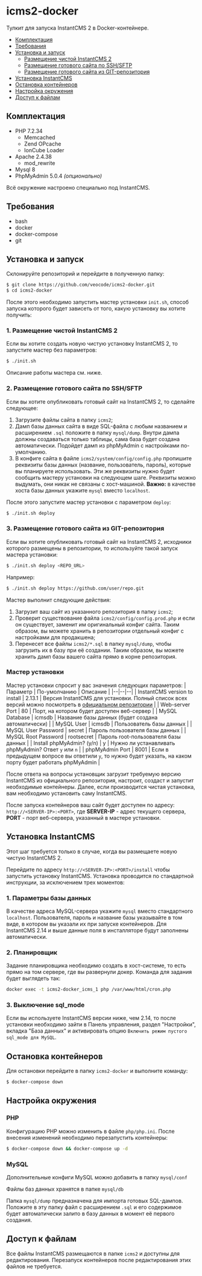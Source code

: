 

# icms2-docker
Тулкит для запуска InstantCMS 2 в Docker-контейнере.

 - [Комплектация](#equipment)
 - [Требования](#reqs)
 - [Установка и запуск](#init)
   - [Размещение чистой InstantCMS 2](#init.scratch)
   - [Размещение готового сайта по SSH/SFTP](#init.ssh)
   - [Размещение готового сайта из GIT-репозитория](#init.git)
 - [Установка InstantCMS](#install)
 - [Остановка контейнеров](#stop)
 - [Настройка окружения](#config)
 - [Доступ к файлам](#files)

## Комплектация<a name="equipment">

 - PHP 7.2.34
	 - Memcached
	 - Zend OPcache
	 - IonCube Loader
 - Apache 2.4.38
	 - mod_rewrite
 - Mysql 8
 - PhpMyAdmin 5.0.4 *(опционально)*

Всё окружение настроено специально под InstantCMS.

## Требования<a name="reqs">

- bash
- docker
- docker-compose
- git

## Установка и запуск<a name="init">

Склонируйте репозиторий и перейдите в полученную папку:
```bash
$ git clone https://github.com/veocode/icms2-docker.git
$ cd icms2-docker
```
После этого необходимо запустить мастер установки `init.sh`, способ запуска которого будет зависеть от того, какую установку вы хотите получить:

### 1. Размещение чистой InstantCMS 2<a name="init.scratch">
Если вы хотите создать новую чистую установку InstantCMS 2, то запустите мастер без параметров:
```bash
$ ./init.sh
```
Описание работы мастера см. ниже.

### 2. Размещение готового сайта по SSH/SFTP<a name="init.ssh">
Если вы хотите опубликовать готовый сайт на InstantCMS 2, то сделайте следующее:

 1. Загрузите файлы сайта в папку `icms2`;
 2. Дамп базы данных сайта в виде SQL-файла с любым названием и расширением `.sql` положите в папку `mysql/dump`. Внутри дампа должны создаваться только таблицы, сама база будет создана автоматически. Подойдет дамп из phpMyAdmin с настройками по-умолчанию.
 3. В конфиге сайта в файле `icms2/system/config/config.php` пропишите реквизиты базы данных (название, пользователь, пароль), которые вы планируете использовать. Эти же реквизиты нужно будет сообщить мастеру установки на следующем шаге. Реквизиты можно выдумать, они никак не связаны с хост-машиной. **Важно:** в качестве хоста базы данных укажите `mysql` вместо `localhost`.

После этого запустите мастер установки с параметром `deploy`:
```bash
$ ./init.sh deploy
```
### 3. Размещение готового сайта из GIT-репозитория<a name="init.git">
Если вы хотите опубликовать готовый сайт на InstantCMS 2, исходники которого размещены в репозитории, то используйте такой запуск мастера установки:
```bash
$ ./init.sh deploy <REPO_URL>
```
Например:
```bash
$ ./init.sh deploy https://github.com/user/repo.git
```
Мастер выполнит следующие действия:

1. Загрузит ваш сайт из указанного репозитория в папку `icms2`;
2. Проверит существование файла `icms2/config/config.prod.php` и если он существует, заменит им оригинальный конфиг сайта. Таким образом, вы можете хранить в репозитории отдельный конфиг с настройками для продакшена;
3. Перенесет все файлы `icms2/*.sql` в папку `mysql/dump`, чтобы загрузить их в базу при её создании. Таким образом, вы можете хранить дамп базы вашего сайта прямо в корне репозитория.

### Мастер установки
Мастер установки спросит у вас значения следующих параметров:
| Параметр | По-умолчанию | Описание | 
|--|--|--|
| InstantCMS version to install | 2.13.1 | Версия InstantCMS для установки. Полный список всех версий можно посмотреть в [официальном репозитории](https://github.com/instantsoft/icms2/tags) |
| Web-server Port | 80 | Порт, на котором будет доступен веб-сервер |
| MySQL Database | icmsdb | Название базы данных (будет создана автоматически) |
| MySQL User | icmsdb | Пользователь базы данных | 
| MySQL User Password | secret | Пароль пользователя базы данных |
| MySQL Root Password | rootsecret | Пароль root-пользователя базы данных |
| Install phpMyAdmin? (y/n) | y | Нужно ли устанавливать phpMyAdmin? Ответ `y` или `n` |
| phpMyAdmin Port | 8001 | Если в предыдущем вопросе вы ответили `y`, то нужно будет указать, на каком порту будет работать phpMyAdmin |

После ответа на вопросы установщик загрузит требуемую версию InstantCMS из официального репозитория, настроит, создаст и запустит необходимые контейнеры. Далее, если производится чистая установка, вам необходимо установить саму InstantCMS.

После запуска контейнеров ваш сайт будет доступен по адресу: `http://<SERVER-IP>:<PORT>`, где **SERVER-IP** - адрес текущего сервера, **PORT** - порт веб-сервера, указанный в мастере установки.

## Установка InstantCMS<a name="install">

Этот шаг требуется только в случае, когда вы размещаете новую чистую InstantCMS 2.

Перейдите по адресу `http://<SERVER-IP>:<PORT>/install` чтобы запустить установку InstantCMS. Установка проводится по стандартной инструкции, за исключением трех моментов:

### 1. Параметры базы данных
В качестве адреса MySQL-сервера укажите `mysql` вместо стандартного `localhost`. Пользователя, пароль и название базы указывайте в том виде, в котором вы указали их при запуске контейнеров. Для InstantCMS 2.14 и выше данные поля в инсталляторе будут заполнены автоматически.

### 2. Планировщик
Задание планировщика необходимо создать в хост-системе, то есть прямо на том сервере, где вы развернули докер. Команда для задания будет выглядеть так:
```bash
docker exec -t icms2-docker_icms_1 php /var/www/html/cron.php
```

### 3. Выключение sql_mode
Если вы используете InstantCMS версии ниже, чем 2.14, то после установки необходимо зайти в Панель управления, раздел "Настройки", вкладка "База данных" и активировать опцию `Включить режим пустого sql_mode для MySQL`.


## Остановка контейнеров<a name="stop">
Для остановки перейдите в папку `icms2-docker` и выполните команду:
```bash
$ docker-compose down
```

## Настройка окружения<a name="config">
### PHP
Конфигурацию PHP можно изменить в файле `php/php.ini`. После внесения изменений необходимо перезапустить контейнеры:
```bash
$ docker-compose down && docker-compose up -d
```
### MySQL
Дополнительные конфиги MySQL можно добавить в папку `mysql/conf`

Файлы баз данных хранятся в папке `mysql/db`

Папка `mysql/dump` предназначена для импорта готовых SQL-дампов. Положите в эту папку файл с расширением `.sql` и его содержимое будет автоматически залито в базу данных в момент её первого создания.

## Доступ к файлам<a name="files">
Все файлы InstantCMS размещаются в папке `icms2` и доступны для редактирования. Перезапуск контейнеров после редактирования этих файлов не требуется.